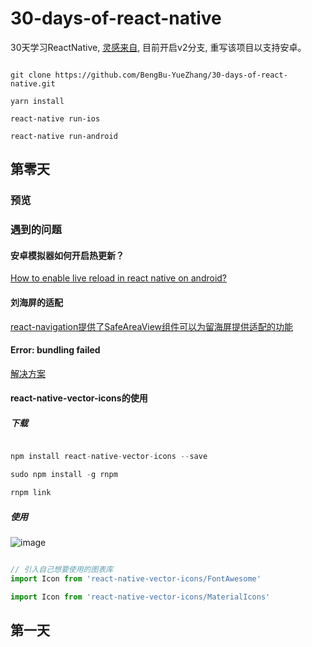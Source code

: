 # 30-days-of-react-native

30天学习ReactNative, [灵感来自](https://github.com/fangwei716/30-days-of-react-native), 目前开启v2分支, 重写该项目以支持安卓。

```shell

git clone https://github.com/BengBu-YueZhang/30-days-of-react-native.git

yarn install

react-native run-ios

react-native run-android
```

## 第零天

### 预览

### 遇到的问题

#### 安卓模拟器如何开启热更新？

[How to enable live reload in react native on android?](https://stackoverflow.com/questions/36933287/how-to-enable-live-reload-in-react-native-on-android)

#### 刘海屏的适配

[react-navigation提供了SafeAreaView组件可以为留海屏提供适配的功能](https://reactnavigation.org/docs/zh-Hans/handling-iphonex.html)

#### Error: bundling failed

[解决方案](https://stackoverflow.com/questions/51068105/react-native-bundling-failed)

#### react-native-vector-icons的使用

##### 下载

```js

npm install react-native-vector-icons --save

sudo npm install -g rnpm

rnpm link
```

##### 使用

![image](https://i.loli.net/2019/02/07/5c5bcd53cbb3d.png)

```js

// 引入自己想要使用的图表库
import Icon from 'react-native-vector-icons/FontAwesome'

import Icon from 'react-native-vector-icons/MaterialIcons'
```

## 第一天

